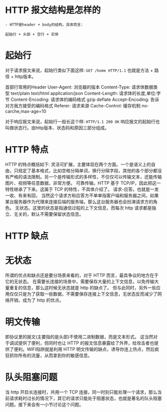 # HTTP 报文结构是怎样的
    - HTTP是header + body的结构，具体而言:
`起始行 + 头部 + 空行 + 实体`

# 起始行
对于请求报文来说，起始行类似下面这样:
`GET /home HTTP/1.1`
也就是方法 + 路径 + http版本。

首部行常用的Header
User-Agent: 浏览器的版本
Content-Type: 请求体数据类型 text/plain text/html application/json
Content-Length: 请求体的长度,单位:字节
Content-Encoding: 请求体的编码格式 gzip  deflate
Accept-Encoding: 告诉对方我方接受的编码格式
Referer: 请求来源
Cache-Control: 缓存机制 no-carche,max-age=10

对于响应报文来说，起始行一般长这个样: 
`HTTP/1.1 200 OK`
响应报文的起始行也叫做状态行。由http版本、状态码和原因三部分组成。


# HTTP 特点
HTTP 的特点概括如下:
灵活可扩展，主要体现在两个方面。一个是语义上的自由，只规定了基本格式，比如空格分隔单词，换行分隔字段，其他的各个部分都没有严格的语法限制。另一个是传输形式的多样性，不仅仅可以传输文本，还能传输图片、视频等任意数据，非常方便。
可靠传输。HTTP 基于 TCP/IP，因此把这一特性继承了下来。这属于 TCP 的特性，不具体介绍了。
请求-应答。也就是一发一收、有来有回， 当然这个请求方和应答方不单单指客户端和服务器之间，如果某台服务器作为代理来连接后端的服务端，那么这台服务器也会扮演请求方的角色。
无状态。这里的状态是指通信过程的上下文信息，而每次 http 请求都是独立、无关的，默认不需要保留状态信息。


# HTTP 缺点

# 无状态
所谓的优点和缺点还是要分场景来看的，对于 HTTP 而言，最具争议的地方在于它的无状态。
在需要长连接的场景中，需要保存大量的上下文信息，以免传输大量重复的信息，那么这时候无状态就是 http 的缺点了。
但与此同时，另外一些应用仅仅只是为了获取一些数据，不需要保存连接上下文信息，无状态反而减少了网络开销，成为了 http 的优点。

# 明文传输
即协议里的报文(主要指的是头部)不使用二进制数据，而是文本形式。
这当然对于调试提供了便利，但同时也让 HTTP 的报文信息暴露给了外界，给攻击者也提供了便利。WIFI陷阱就是利用 HTTP 明文传输的缺点，诱导你连上热点，然后疯狂抓你所有的流量，从而拿到你的敏感信息。

# 队头阻塞问题
当 http 开启长连接时，共用一个 TCP 连接，同一时刻只能处理一个请求，那么当前请求耗时过长的情况下，其它的请求只能处于阻塞状态，也就是著名的队头阻塞问题。接下来会有一小节讨论这个问题。
